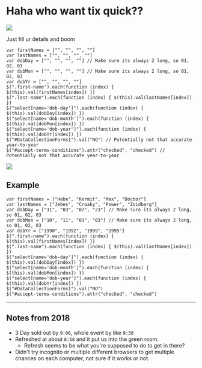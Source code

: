 # Haha who want tix quick??

![](https://dujrsrsgsd3nh.cloudfront.net/img/emoticons/52612/fastestdatboiever-1494465706@4x.gif)

Just fill ur details and boom

```JS
var firstNames = ["", "", "", ""]
var lastNames = ["", "", "", ""]
var dobDay = ["", "", "", ""] // Make sure its always 2 long, so 01, 02, 03
var dobMon = ["", "", "", ""] // Make sure its always 2 long, so 01, 02, 03
var dobYr = ["", "", "", ""]
$(".first-name").each(function (index) { $(this).val(firstNames[index]) })
$(".last-name").each(function (index) { $(this).val(lastNames[index]) })
$("select[name='dob-day']").each(function (index) { $(this).val(dobDay[index]) })
$("select[name='dob-month']").each(function (index) { $(this).val(dobMon[index]) })
$("select[name='dob-year']").each(function (index) { $(this).val(dobYr[index]) })
$("#DataCollectionForms1").val("NO") // Potentially not that accurate year-to-year
$("#accept-terms-conditions").attr("checked", "checked") // Potentially not that accurate year-to-year
```

![](https://dujrsrsgsd3nh.cloudfront.net/img/emoticons/52612/drakeyes-1494554856@4x.jpg)

## Example

```JS
var firstNames = ["Hebe", "Kermit", "Max", "Doctor"]
var lastNames = ["Jebes", "Croaky", "Power", "Zoidberg"]
var dobDay = ["31", "03", "07", "23"] // Make sure its always 2 long, so 01, 02, 03
var dobMon = ["10", "11", "01", "03"] // Make sure its always 2 long, so 01, 02, 03
var dobYr = ["1990", "1992", "1999", "1995"]
$(".first-name").each(function (index) { $(this).val(firstNames[index]) })
$(".last-name").each(function (index) { $(this).val(lastNames[index]) })
$("select[name='dob-day']").each(function (index) { $(this).val(dobDay[index]) })
$("select[name='dob-month']").each(function (index) { $(this).val(dobMon[index]) })
$("select[name='dob-year']").each(function (index) { $(this).val(dobYr[index]) })
$("#DataCollectionForms1").val("NO")
$("#accept-terms-conditions").attr("checked", "checked")
```

---

## Notes from 2018

- 3 Day sold out by `9:06`, whole event by like `9:30`
- Refreshed at about `8:58` and it put us into the green room.
  - Refresh seems to be what you're supposed to do to get in there?
- Didn't try incognito or multiple different browsers to get multiple chances on each computer, not sure if it works or not.
